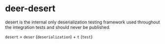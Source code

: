# deer-desert

desert is the internal only deserialization testing framework used throughout the integration tests and should never
be published.

`desert` = `deser` (`deserialization`) + `t` (`test`)
